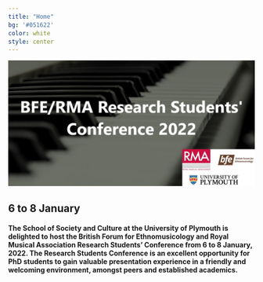 ```yaml
---
title: "Home"
bg: '#051622'
color: white
style: center
---
```

![conference-logo](img/BFE-RMA-conference-logo-2.jpg)
## 6 to 8 January
#### The School of Society and Culture at the University of Plymouth is delighted to host the British Forum for Ethnomusicology and Royal Musical Association Research Students’ Conference from 6 to 8 January, 2022. The Research Students Conference is an excellent opportunity for PhD students to gain valuable presentation experience in a friendly and welcoming environment, amongst peers and established academics.